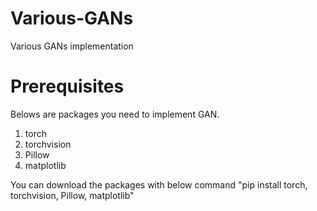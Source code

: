 # Various-GANs
Various GANs implementation

# Prerequisites
Belows are packages you need to implement GAN.
1. torch 
2. torchvision 
3. Pillow 
4. matplotlib

You can download the packages with below command
"pip install torch, torchvision, Pillow, matplotlib"
